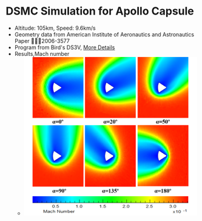 # DSMC Simulation for Apollo Capsule
+ Altitude: 105km, Speed: 9.6km/s
+ Geometry data from American Institute of Aeronautics and Astronautics Paper 2006-3577
+ Program from Bird's DS3V, [More Details](http://www.gab.com.au/page5.html)
+ Results,Mach number
  + ![](Mach.png)
